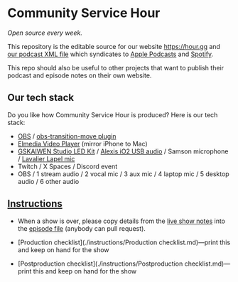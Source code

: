 # Community Service Hour

*Open source every week.*

This repository is the editable source for our website https://hour.gg and [our podcast XML file](https://hour.gg/podcast.xml) which syndicates to [Apple Podcasts](https://podcasts.apple.com/us/podcast/community-service-hour/id1662422217) and [Spotify](https://open.spotify.com/show/3k4PnmjfLiuNo9HpXemCdJ).

This repo should also be useful to other projects that want to publish their podcast and episode notes on their own website.

## Our tech stack

Do you like how Community Service Hour is produced? Here is our tech stack:

- [OBS](https://obsproject.com) / [obs-transition-move plugin](https://obsproject.com/forum/resources/move-transition.913/)
- [Elmedia Video Player](https://www.elmedia-video-player.com/) (mirror iPhone to Mac)
- [GSKAIWEN Studio LED Kit](https://amzn.to/3eXJ3Xy) / [Alexis iO2 USB audio](https://www.alesis.com/products/legacy/io2) / Samson microphone / [Lavalier Lapel mic](https://amzn.to/3MWMl9U)
- Twitch / X Spaces / Discord event
- OBS / 1 stream audio / 2 vocal mic / 3 aux mic / 4 laptop mic / 5 desktop audio / 6 other audio

## [Instructions](./instructions)

* When a show is over, please copy details from the [live show notes](https://docs.google.com/document/d/1ta_6tSCGfC31iIfhz4bfC_oBKyNZGEdDsZkD-BRXY_Y/edit#) into the [episode file](_episodes) (anybody can pull request).

* [Production checklist](./instructions/Production checklist.md)—print this and keep on hand for the show
* [Postproduction checklist](./instructions/Postproduction checklist.md)—print this and keep on hand for the show
